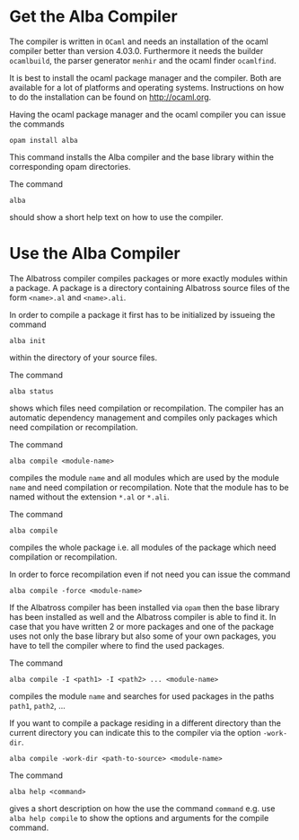 # Get the Alba Compiler

The compiler is written in `OCaml` and needs an installation of the ocaml
compiler better than version 4.03.0. Furthermore it needs the builder
`ocamlbuild`, the parser generator `menhir` and the ocaml finder `ocamlfind`.

It is best to install the ocaml package manager and the compiler. Both are
available for a lot of platforms and operating systems. Instructions on how to
do the installation can be found on http://ocaml.org.

Having the ocaml package manager and the ocaml compiler you can issue the
commands

    opam install alba

This command installs the Alba compiler and the base library within the
corresponding opam directories.

The command

    alba

should show a short help text on how to use the compiler.




# Use the Alba Compiler

The Albatross compiler compiles packages or more exactly modules within a
package. A package is a directory containing Albatross source files of the
form `<name>.al` and `<name>.ali`.

In order to compile a package it first has to be initialized by issueing the
command

    alba init

within the directory of your source files.

The command

    alba status

shows which files need compilation or recompilation. The compiler has an
automatic dependency management and compiles only packages which need
compilation or recompilation.

The command

    alba compile <module-name>

compiles the module `name` and all modules which are used by the module `name`
and need compilation or recompilation. Note that the module has to be named
without the extension `*.al` or `*.ali`.

The command

    alba compile

compiles the whole package i.e. all modules of the package which need
compilation or recompilation.

In order to force recompilation even if not need you can issue the command

    alba compile -force <module-name>

If the Albatross compiler has been installed via `opam` then the base library
has been installed as well and the Albatross compiler is able to find it. In
case that you have written 2 or more packages and one of the package uses not
only the base library but also some of your own packages, you have to tell the
compiler where to find the used packages.

The command

    alba compile -I <path1> -I <path2> ... <module-name>

compiles the module `name` and searches for used packages in the paths
`path1`, `path2`, ...

If you want to compile a package residing in a different directory than the
current directory you can indicate this to the compiler via the option
`-work-dir`.

    alba compile -work-dir <path-to-source> <module-name>


The command

    alba help <command>

gives a short description on how the use the command `command` e.g. use `alba
help compile` to show the options and arguments for the compile command.


<!--
Local Variables:
mode: outline
coding: iso-latin-1
outline-regexp: "#+"
End:
-->
